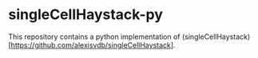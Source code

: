 singleCellHaystack-py
=====================

This repository contains a python implementation of (singleCellHaystack)[https://github.com/alexisvdb/singleCellHaystack].
